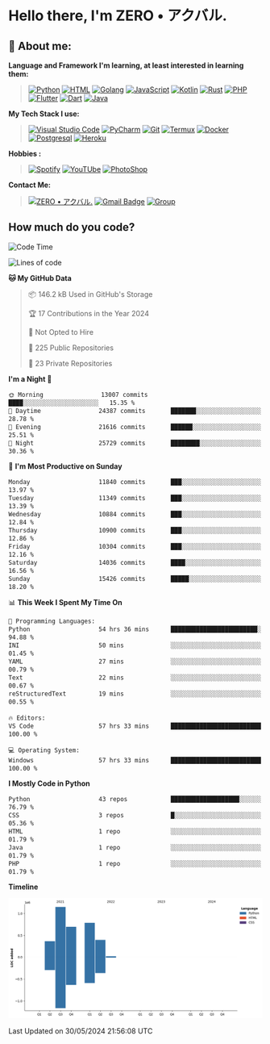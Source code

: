 # **Hello there**, I'm ZERO • アクバル.

## 👦 **About me**:

**Language and Framework I'm learning, at least interested in learning them:**

> [![Python](https://badges.aleen42.com/src/python.svg)](https://python.org)
> [![HTML](https://img.shields.io/badge/-HTML-%232c3e50?style=flat&logo=php)](https://whatwg.org)
> [![Golang](https://badges.aleen42.com/src/golang.svg)](https://golang.org)
> [![JavaScript](https://badges.aleen42.com/src/javascript.svg)](https://nodejs.org)
> [![Kotlin](https://badges.aleen42.com/src/kotlin.svg)](https://kotlinlang.org)
> [![Rust](https://img.shields.io/badge/-rust-%232c3e50?style=flat&logo=rust)](https://rust-lang.org)
> [![PHP](https://img.shields.io/badge/-php-%232c3e50?style=flat&logo=php)](https://www.php.net)
> [![Flutter](https://img.shields.io/badge/-flutter-%232c3e50?style=flat&logo=flutter)](https://flutter.dev)
> [![Dart](https://img.shields.io/badge/-dart-%232c3e50?style=flat&logo=dart)](https://dart.dev)
> [![Java](https://badges.aleen42.com/src/java.svg)](https://www.java.com/en)

**My Tech Stack I use:**

> [![Visual Studio Code](https://badges.aleen42.com/src/visual_studio_code.svg)](https://code.visualstudio.com)
> [![PyCharm](https://img.shields.io/badge/-pycharm-%23007ACC?style=flat&logo=pycharm&logoColor=black&color=black&labelColor=green)](https://www.jetbrains.com/pycharm)
> [![Git](https://img.shields.io/badge/-Git-%23F05032?style=flat&logo=git&logoColor=%23ffffff)](https://git-scm.com)
> [![Termux](https://img.shields.io/badge/-Termux-%232c3e50?style=flat&logo=typescript)](https://termux.com)
> [![Docker](https://badges.aleen42.com/src/docker.svg)](https://www.docker.com/)
> [![Postgresql](https://img.shields.io/badge/-Postgresql-%232c3e50?style=flat&logo=postgresql)](https://postgresql.org)
> [![Heroku](https://img.shields.io/badge/-Heroku-purple?style=flat&logo=heroku)](https://heroku.com)

**Hobbies :**

> [![Spotify](https://badges.aleen42.com/src/spotify.svg)](https://spotify.com)
> [![YouTUbe](https://badges.aleen42.com/src/youtube.svg)](https://spotify.com)
> [![PhotoShop](https://badges.aleen42.com/src/photoshop.svg)](https://www.adobe.com/products/photoshop.html)

**Contact Me:**

> [![ZERO • アクバル.](https://badges.aleen42.com/src/telegram.svg)](https://t.me/Anomaliii)
> [![Gmail Badge](https://img.shields.io/badge/-ryomensukuna83@gmail.com-c14438?style=flat&logo=Gmail&logoColor=white)](https://ryomensukuna83@gmail.com)
> [![Group](https://img.shields.io/badge/dynamic/json?logo=telegram&label=%40RandomAnimeIndonesia&labelColor=282c34&suffix=+members&color=2CA5E0&query=%24.data.totalSubs&url=https%3A%2F%2Fapi.spencerwoo.com%2Fsubstats%2F%3Fsource%3Dtelegram%26queryKey%3DGrup_Anime_Random&longCache=true%22)](https://t.me/Grup_Anime_Random)
 

## **How much do you code?**

<!--START_SECTION:waka-->
![Code Time](http://img.shields.io/badge/Code%20Time-961%20hrs%2011%20mins-blue)

![Lines of code](https://img.shields.io/badge/From%20Hello%20World%20I%27ve%20Written-3.4%20million%20lines%20of%20code-blue)

**🐱 My GitHub Data** 

> 📦 146.2 kB Used in GitHub's Storage 
 > 
> 🏆 17 Contributions in the Year 2024
 > 
> 🚫 Not Opted to Hire
 > 
> 📜 225 Public Repositories 
 > 
> 🔑 23 Private Repositories 
 > 
**I'm a Night 🦉** 

```text
🌞 Morning                13007 commits       ████░░░░░░░░░░░░░░░░░░░░░   15.35 % 
🌆 Daytime                24387 commits       ███████░░░░░░░░░░░░░░░░░░   28.78 % 
🌃 Evening                21616 commits       ██████░░░░░░░░░░░░░░░░░░░   25.51 % 
🌙 Night                  25729 commits       ████████░░░░░░░░░░░░░░░░░   30.36 % 
```
📅 **I'm Most Productive on Sunday** 

```text
Monday                   11840 commits       ███░░░░░░░░░░░░░░░░░░░░░░   13.97 % 
Tuesday                  11349 commits       ███░░░░░░░░░░░░░░░░░░░░░░   13.39 % 
Wednesday                10884 commits       ███░░░░░░░░░░░░░░░░░░░░░░   12.84 % 
Thursday                 10900 commits       ███░░░░░░░░░░░░░░░░░░░░░░   12.86 % 
Friday                   10304 commits       ███░░░░░░░░░░░░░░░░░░░░░░   12.16 % 
Saturday                 14036 commits       ████░░░░░░░░░░░░░░░░░░░░░   16.56 % 
Sunday                   15426 commits       █████░░░░░░░░░░░░░░░░░░░░   18.20 % 
```


📊 **This Week I Spent My Time On** 

```text
💬 Programming Languages: 
Python                   54 hrs 36 mins      ████████████████████████░   94.88 % 
INI                      50 mins             ░░░░░░░░░░░░░░░░░░░░░░░░░   01.45 % 
YAML                     27 mins             ░░░░░░░░░░░░░░░░░░░░░░░░░   00.79 % 
Text                     22 mins             ░░░░░░░░░░░░░░░░░░░░░░░░░   00.67 % 
reStructuredText         19 mins             ░░░░░░░░░░░░░░░░░░░░░░░░░   00.55 % 

🔥 Editors: 
VS Code                  57 hrs 33 mins      █████████████████████████   100.00 % 

💻 Operating System: 
Windows                  57 hrs 33 mins      █████████████████████████   100.00 % 
```

**I Mostly Code in Python** 

```text
Python                   43 repos            ███████████████████░░░░░░   76.79 % 
CSS                      3 repos             █░░░░░░░░░░░░░░░░░░░░░░░░   05.36 % 
HTML                     1 repo              ░░░░░░░░░░░░░░░░░░░░░░░░░   01.79 % 
Java                     1 repo              ░░░░░░░░░░░░░░░░░░░░░░░░░   01.79 % 
PHP                      1 repo              ░░░░░░░░░░░░░░░░░░░░░░░░░   01.79 % 
```



**Timeline**

![Lines of Code chart](https://raw.githubusercontent.com/Ryomen-Sukuna/Ryomen-Sukuna/master/assets/bar_graph.png)


 Last Updated on 30/05/2024 21:56:08 UTC
<!--END_SECTION:waka-->
